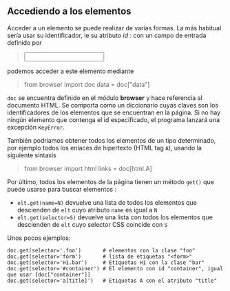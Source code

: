 Accediendo a los elementos
--------------------------

Acceder a un elemento se puede realizar de varias formas. La más habitual sería usar su identificador, ie su atributo _id_ : con un campo de entrada definido por

>    <input id="data">

podemos acceder a este elemento mediante

>    from browser import doc
>    data = doc["data"]

`doc` se encuentra definido en el módulo **browser** y hace referencia al documento HTML. Se comporta como un diccionario cuyas claves son los identificadores de los elementos que se encuentran en la página. Si no hay ningún elemento que contenga el id especificado, el programa lanzará una excepción `KeyError`.

También podríamos obtener todos los elementos de un tipo determinado, por ejemplo todos los enlaces de hipertexto (HTML tag `A`), usando la siguiente sintaxis

>    from browser import html
>    links = doc[html.A]

Por último, todos los elementos de la página tienen un método `get()` que puede usarse para buscar elementos :

- `elt.get(name=N)` devuelve una lista de todos los elementos que descienden de `elt` cuyo atributo `name` es igual a `N`
- `elt.get(selector=S)` devuelve una lista con todos los elementos que descienden de `elt` cuyo selector CSS coincide con `S`

Unos pocos ejemplos:

    doc.get(selector='.foo')       # elementos con la clase "foo"
    doc.get(selector='form')       # lista de etiquetas "<form>"
    doc.get(selector='H1.bar')     # Etiquetas H1 con la clase "bar"
    doc.get(selector='#container') # El elemento con id "container", igual que usar [doc["container"]]
    doc.get(selector='a[title]')   # Etiquetas A con el atributo "title"